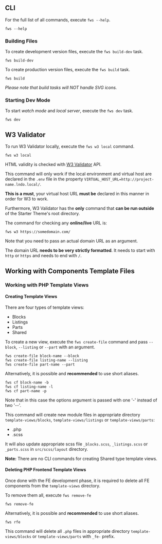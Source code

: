 ## CLI
For the full list of all commands, execute `fws --help`.

    fws --help

### Building Files

To create development version files, execute the `fws build-dev` task.


    fws build-dev

To create production version files, execute the `fws build` task.

    fws build

*Please note that build tasks will NOT handle SVG icons.*


### Starting Dev Mode

To start *watch mode* and *local server*, execute the `fws dev` task.

    fws dev

## W3 Validator

To run W3 Validator locally, execute the `fws w3 local` command.

    fws w3 local

HTML validity is checked with [W3 Validator](https://validator.w3.org/nu/) API.

This command will only work if the local environment and virtual host are declared in the `.env` file in the property `VIRTUAL_HOST_URL=http://project-name.lndo.local/`.

**This is a must**, your virtual host URL **must be** declared in this manner in order for W3 to work.

Furthermore, W3 Validator has the **only** command that **can be run outside** of the Starter Theme's root directory.

The command for checking any **online/live** URL is:

    fws w3 https://somedomain.com/

Note that you need to pass an actual domain URL as an argument.

The domain URL **needs to be very strictly formatted**. It needs to start with `http` or `https` and needs to end with `/`.

## Working with Components Template Files

### Working with PHP Template Views

#### Creating Template Views

There are four types of template views:
- Blocks
- Listings
- Parts
- Shared

To create a new view, execute the `fws create-file` command and pass `--block`, `--listing` or `--part` with an argument.

    fws create-file block-name --block
    fws create-file listing-name --listing
    fws create-file part-name --part

Alternatively, it is possible and **recommended** to use short aliases.

    fws cf block-name -b
    fws cf listing-name -l
    fws cf part-name -p

Note that in this case the options argument is passed with one '-' instead of two '--'.

This command will create new module files in appropriate directory `template-views/blocks`, `template-views/listings` or `template-views/parts`:
* .php
* .scss

It will also update appropriate scss file `_blocks.scss`, `_listings.scss` or `_parts.scss` in `src/scss/layout` directory.

**Note:** There are no CLI commands for creating Shared type template views.

#### Deleting PHP Frontend Template Views

Once done with the FE development phase, it is required to delete all FE components from the `template-views` directory.

To remove them all, execute `fws remove-fe`

    fws remove-fe

Alternatively, it is possible and **recommended** to use short aliases.

    fws rfe

This command will delete all `.php` files in appropriate directory `template-views/blocks` or `template-views/parts` with `_fe-` prefix.
